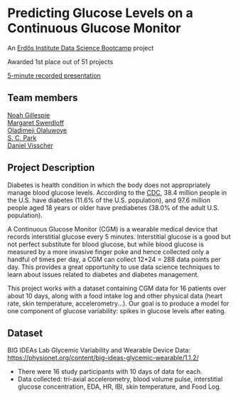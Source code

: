# Predicting Glucose Levels on a Continuous Glucose Monitor

An [Erdős Institute Data Science Bootcamp](https://www.erdosinstitute.org/programs/may-summer-2024/data-science-boot-camp) project

Awarded 1st place out of 51 projects

[5-minute recorded presentation]()

## Team members
[Noah Gillespie](https://github.com/NoahGillespie)  
[Margaret Swerdloff](https://github.com/mswerdloffNU)   
[Oladimeji Olaluwoye](https://github.com/oladimeji360)  
[S. C. Park](https://github.com/scparkmaths)    
[Daniel Visscher](https://github.com/danielvisscher)


## Project Description
Diabetes is health condition in which the body does not appropriately manage blood glucose levels. According to the <a href="https://www.cdc.gov/diabetes/php/data-research/index.html">CDC</a>, 38.4 million people in the U.S. have diabetes (11.6% of the U.S. population), and 97.6 million people aged 18 years or older have prediabetes (38.0% of the adult U.S. population).

A Continuous Glucose Monitor (CGM) is a wearable medical device that records interstitial glucose every 5 minutes. Interstitial glucose is a good but not perfect substitute for blood glucose, but while blood glucose is measured by a more invasive finger poke and hence collected only a handful of times per day, a CGM can collect 12*24 = 288 data points per day. This provides a great opportunity to use data science techniques to learn about issues related to diabetes and diabetes management.

This project works with a dataset containing CGM data for 16 patients over about 10 days, along with a food intake log and other physical data (heart rate, skin temperature, accelerometry...). Our goal is to produce a model for one component of glucose variability: spikes in glucose levels after eating. 

## Dataset
BIG IDEAs Lab Glycemic Variability and Wearable Device Data: <a href="https://physionet.org/content/big-ideas-glycemic-wearable/1.1.2/">https://physionet.org/content/big-ideas-glycemic-wearable/1.1.2/</a>

* There were 16 study participants with 10 days of data for each.
* Data collected: tri-axial accelerometry, blood volume pulse, interstitial glucose concentration, EDA, HR, IBI, skin temperature, and Food Log.
